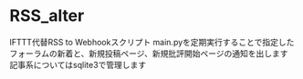 # RSS_alter

IFTTT代替RSS to Webhookスクリプト
main.pyを定期実行することで指定したフォーラムの新着と、新規投稿ページ、新規批評開始ページの通知を出します
記事系についてはsqlite3で管理します